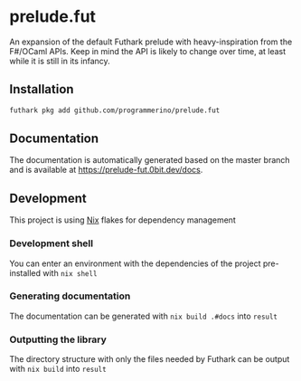 # prelude.fut
An expansion of the default Futhark prelude with heavy-inspiration from the F#/OCaml APIs. Keep in mind the API is likely to change over time, at least while it is still in its infancy.

## Installation
```bash
futhark pkg add github.com/programmerino/prelude.fut
```

## Documentation
The documentation is automatically generated based on the master branch and is available at https://prelude-fut.0bit.dev/docs.

## Development
This project is using [Nix](https://nixos.org/download.html) flakes for dependency management

### Development shell
You can enter an environment with the dependencies of the project pre-installed with `nix shell`

### Generating documentation
The documentation can be generated with `nix build .#docs` into `result`

### Outputting the library
The directory structure with only the files needed by Futhark can be output with `nix build` into `result`